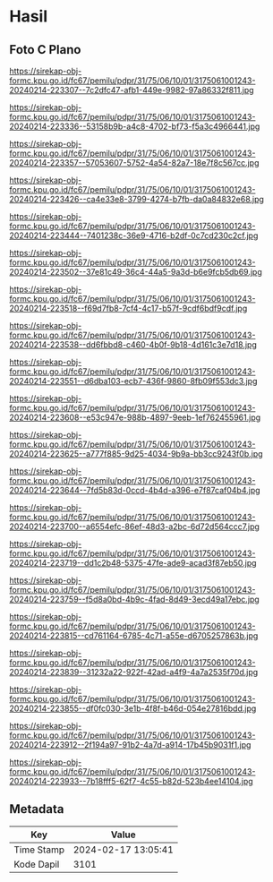 # Hasil

## Foto C Plano

https://sirekap-obj-formc.kpu.go.id/fc67/pemilu/pdpr/31/75/06/10/01/3175061001243-20240214-223307--7c2dfc47-afb1-449e-9982-97a86332f811.jpg

https://sirekap-obj-formc.kpu.go.id/fc67/pemilu/pdpr/31/75/06/10/01/3175061001243-20240214-223336--53158b9b-a4c8-4702-bf73-f5a3c4966441.jpg

https://sirekap-obj-formc.kpu.go.id/fc67/pemilu/pdpr/31/75/06/10/01/3175061001243-20240214-223357--57053607-5752-4a54-82a7-18e7f8c567cc.jpg

https://sirekap-obj-formc.kpu.go.id/fc67/pemilu/pdpr/31/75/06/10/01/3175061001243-20240214-223426--ca4e33e8-3799-4274-b7fb-da0a84832e68.jpg

https://sirekap-obj-formc.kpu.go.id/fc67/pemilu/pdpr/31/75/06/10/01/3175061001243-20240214-223444--7401238c-36e9-4716-b2df-0c7cd230c2cf.jpg

https://sirekap-obj-formc.kpu.go.id/fc67/pemilu/pdpr/31/75/06/10/01/3175061001243-20240214-223502--37e81c49-36c4-44a5-9a3d-b6e9fcb5db69.jpg

https://sirekap-obj-formc.kpu.go.id/fc67/pemilu/pdpr/31/75/06/10/01/3175061001243-20240214-223518--f69d7fb8-7cf4-4c17-b57f-9cdf6bdf9cdf.jpg

https://sirekap-obj-formc.kpu.go.id/fc67/pemilu/pdpr/31/75/06/10/01/3175061001243-20240214-223538--dd6fbbd8-c460-4b0f-9b18-4d161c3e7d18.jpg

https://sirekap-obj-formc.kpu.go.id/fc67/pemilu/pdpr/31/75/06/10/01/3175061001243-20240214-223551--d6dba103-ecb7-436f-9860-8fb09f553dc3.jpg

https://sirekap-obj-formc.kpu.go.id/fc67/pemilu/pdpr/31/75/06/10/01/3175061001243-20240214-223608--e53c947e-988b-4897-9eeb-1ef762455961.jpg

https://sirekap-obj-formc.kpu.go.id/fc67/pemilu/pdpr/31/75/06/10/01/3175061001243-20240214-223625--a777f885-9d25-4034-9b9a-bb3cc9243f0b.jpg

https://sirekap-obj-formc.kpu.go.id/fc67/pemilu/pdpr/31/75/06/10/01/3175061001243-20240214-223644--7fd5b83d-0ccd-4b4d-a396-e7f87caf04b4.jpg

https://sirekap-obj-formc.kpu.go.id/fc67/pemilu/pdpr/31/75/06/10/01/3175061001243-20240214-223700--a6554efc-86ef-48d3-a2bc-6d72d564ccc7.jpg

https://sirekap-obj-formc.kpu.go.id/fc67/pemilu/pdpr/31/75/06/10/01/3175061001243-20240214-223719--dd1c2b48-5375-47fe-ade9-acad3f87eb50.jpg

https://sirekap-obj-formc.kpu.go.id/fc67/pemilu/pdpr/31/75/06/10/01/3175061001243-20240214-223759--f5d8a0bd-4b9c-4fad-8d49-3ecd49a17ebc.jpg

https://sirekap-obj-formc.kpu.go.id/fc67/pemilu/pdpr/31/75/06/10/01/3175061001243-20240214-223815--cd761164-6785-4c71-a55e-d6705257863b.jpg

https://sirekap-obj-formc.kpu.go.id/fc67/pemilu/pdpr/31/75/06/10/01/3175061001243-20240214-223839--31232a22-922f-42ad-a4f9-4a7a2535f70d.jpg

https://sirekap-obj-formc.kpu.go.id/fc67/pemilu/pdpr/31/75/06/10/01/3175061001243-20240214-223855--df0fc030-3e1b-4f8f-b46d-054e27816bdd.jpg

https://sirekap-obj-formc.kpu.go.id/fc67/pemilu/pdpr/31/75/06/10/01/3175061001243-20240214-223912--2f194a97-91b2-4a7d-a914-17b45b9031f1.jpg

https://sirekap-obj-formc.kpu.go.id/fc67/pemilu/pdpr/31/75/06/10/01/3175061001243-20240214-223933--7b18fff5-62f7-4c55-b82d-523b4ee14104.jpg


## Metadata

| Key        | Value               |
| ---------- | ------------------- |
| Time Stamp | 2024-02-17 13:05:41 |
| Kode Dapil | 3101                |



